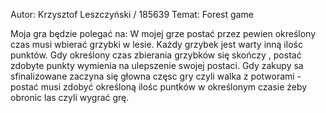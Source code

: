 Autor: Krzysztof Leszczyński / 185639
Temat: Forest game

Moja gra będzie polegać na:
W mojej grze postać przez pewien określony czas musi wbierać grzybki w lesie. Każdy grzybek jest warty inną ilośc punktów. Gdy określony czas zbierania grzybków się skończy , postać zdobyte punkty wymienia na ulepszenie swojej postaci. Gdy zakupy sa sfinalizowane zaczyna się głowna częsc gry czyli walka z potworami - postać musi zdobyć określoną ilośc puntków w określonym czasie żeby obronic las czyli wygrać grę.
 
